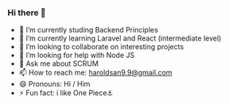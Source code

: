 ### Hi there 👋
- 🔭 I’m currently studing Backend Principles
- 🌱 I’m currently learning Laravel and React (intermediate level) 
- 👯 I’m looking to collaborate on interesting projects 
- 🤔 I’m looking for help with Node JS 
- 💬 Ask me about SCRUM 
- 📫 How to reach me: haroldsan9.9@gmail.com 
- 😄 Pronouns: Hi / Him 
- ⚡ Fun fact: i like One Piece⚓  
<!--
**HaroldSantos10/HaroldSantos10** is a ✨ _special_ ✨ repository because its `README.md` (this file) appears on your GitHub profile.

Here are some ideas to get you started:

- 🔭 I’m currently studing Principles of Backend ...
- 🌱 I’m currently learning Laravel and React(Basic) ...
- 👯 I’m looking to collaborate on interesting projects ...
- 🤔 I’m looking for help with Node JS ...
- 💬 Ask me about SCRUM ...
- 📫 How to reach me: haroldsan@gmail.com ...
- 😄 Pronouns: Hi / Him ...
- ⚡ Fun fact: i like One Piece ...
-->
